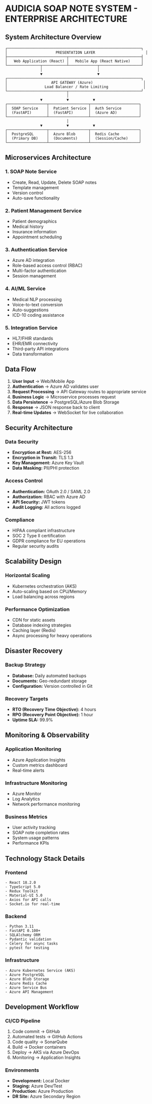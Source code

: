 # AUDICIA SOAP NOTE SYSTEM - ENTERPRISE ARCHITECTURE

## System Architecture Overview

```
┌─────────────────────────────────────────────────────────────┐
│                      PRESENTATION LAYER                       │
├───────────────────────────┬─────────────────────────────────┤
│   Web Application (React) │   Mobile App (React Native)     │
└───────────────┬───────────┴─────────────┬───────────────────┘
                │                         │
                ▼                         ▼
┌─────────────────────────────────────────────────────────────┐
│                    API GATEWAY (Azure)                       │
│                 Load Balancer / Rate Limiting                │
└───────────────────────────┬─────────────────────────────────┘
                            │
                ▼           ▼           ▼
┌──────────────────┬──────────────────┬──────────────────────┐
│  SOAP Service    │  Patient Service │  Auth Service        │
│  (FastAPI)       │  (FastAPI)       │  (Azure AD)          │
└──────────────────┴──────────────────┴──────────────────────┘
                            │
                ▼           ▼           ▼
┌──────────────────┬──────────────────┬──────────────────────┐
│  PostgreSQL      │  Azure Blob      │  Redis Cache         │
│  (Primary DB)    │  (Documents)     │  (Session/Cache)     │
└──────────────────┴──────────────────┴──────────────────────┘
```

## Microservices Architecture

### 1. SOAP Note Service
- Create, Read, Update, Delete SOAP notes
- Template management
- Version control
- Auto-save functionality

### 2. Patient Management Service
- Patient demographics
- Medical history
- Insurance information
- Appointment scheduling

### 3. Authentication Service
- Azure AD integration
- Role-based access control (RBAC)
- Multi-factor authentication
- Session management

### 4. AI/ML Service
- Medical NLP processing
- Voice-to-text conversion
- Auto-suggestions
- ICD-10 coding assistance

### 5. Integration Service
- HL7/FHIR standards
- EHR/EMR connectivity
- Third-party API integrations
- Data transformation

## Data Flow

1. **User Input** → Web/Mobile App
2. **Authentication** → Azure AD validates user
3. **Request Processing** → API Gateway routes to appropriate service
4. **Business Logic** → Microservice processes request
5. **Data Persistence** → PostgreSQL/Azure Blob Storage
6. **Response** → JSON response back to client
7. **Real-time Updates** → WebSocket for live collaboration

## Security Architecture

### Data Security
- **Encryption at Rest:** AES-256
- **Encryption in Transit:** TLS 1.3
- **Key Management:** Azure Key Vault
- **Data Masking:** PII/PHI protection

### Access Control
- **Authentication:** OAuth 2.0 / SAML 2.0
- **Authorization:** RBAC with Azure AD
- **API Security:** JWT tokens
- **Audit Logging:** All actions logged

### Compliance
- HIPAA compliant infrastructure
- SOC 2 Type II certification
- GDPR compliance for EU operations
- Regular security audits

## Scalability Design

### Horizontal Scaling
- Kubernetes orchestration (AKS)
- Auto-scaling based on CPU/Memory
- Load balancing across regions

### Performance Optimization
- CDN for static assets
- Database indexing strategies
- Caching layer (Redis)
- Async processing for heavy operations

## Disaster Recovery

### Backup Strategy
- **Database:** Daily automated backups
- **Documents:** Geo-redundant storage
- **Configuration:** Version controlled in Git

### Recovery Targets
- **RTO (Recovery Time Objective):** 4 hours
- **RPO (Recovery Point Objective):** 1 hour
- **Uptime SLA:** 99.9%

## Monitoring & Observability

### Application Monitoring
- Azure Application Insights
- Custom metrics dashboard
- Real-time alerts

### Infrastructure Monitoring
- Azure Monitor
- Log Analytics
- Network performance monitoring

### Business Metrics
- User activity tracking
- SOAP note completion rates
- System usage patterns
- Performance KPIs

## Technology Stack Details

### Frontend
```
- React 18.2.0
- TypeScript 5.0
- Redux Toolkit
- Material-UI 5.0
- Axios for API calls
- Socket.io for real-time
```

### Backend
```
- Python 3.11
- FastAPI 0.100+
- SQLAlchemy ORM
- Pydantic validation
- Celery for async tasks
- pytest for testing
```

### Infrastructure
```
- Azure Kubernetes Service (AKS)
- Azure PostgreSQL
- Azure Blob Storage
- Azure Redis Cache
- Azure Service Bus
- Azure API Management
```

## Development Workflow

### CI/CD Pipeline
1. Code commit → GitHub
2. Automated tests → GitHub Actions
3. Code quality → SonarQube
4. Build → Docker containers
5. Deploy → AKS via Azure DevOps
6. Monitoring → Application Insights

### Environments
- **Development:** Local Docker
- **Staging:** Azure Dev/Test
- **Production:** Azure Production
- **DR Site:** Azure Secondary Region